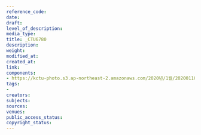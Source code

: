 ```yaml
---
reference_code: 
date: 
draft: 
level_of_description: 
media_type: 
title: _CTU6780
description: 
weight: 
modified_at: 
created_at: 
link: 
components:
- https://kctu-photo.s3.ap-northeast-2.amazonaws.com/2020년/1월/20200118_마사회+고+문중원+기수+죽음의+진상규명과+책임자+처벌을+위한+민주노총+결의대회/_CTU6780.jpg
tags:
- 
creators: 
subjects: 
sources: 
venues: 
public_access_status: 
copyright_status: 
---
```

